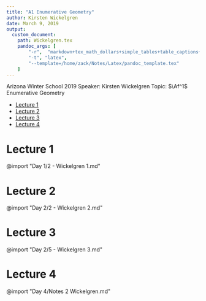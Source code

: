 ```yaml
---
title: "A1 Enumerative Geometry"
author: Kirsten Wickelgren
date: March 9, 2019
output:
  custom_document:
    path: Wickelgren.tex
    pandoc_args: [
        "-r",  "markdown+tex_math_dollars+simple_tables+table_captions+yaml_metadata_block+smart",
        "-t", "latex",
        "--template=/home/zack/Notes/Latex/pandoc_template.tex"
    ]
---
```


Arizona Winter School 2019
Speaker: Kirsten Wickelgren
Topic: $\Af^1$ Enumerative Geometry

- [Lecture 1](#lecture-1)
- [Lecture 2](#lecture-2)
- [Lecture 3](#lecture-3)
- [Lecture 4](#lecture-4)

# Lecture 1
@import "Day 1/2 - Wickelgren 1.md"

# Lecture 2
@import "Day 2/2 - Wickelgren 2.md"

# Lecture 3
@import "Day 2/5 - Wickelgren 3.md"

# Lecture 4
@import "Day 4/Notes 2 Wickelgren.md"